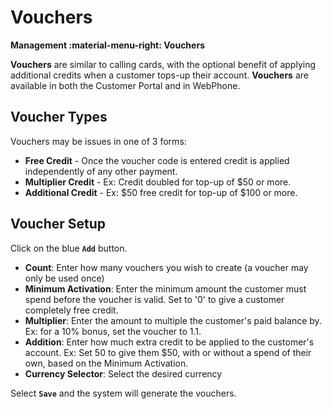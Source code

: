 # Vouchers
**Management :material-menu-right: Vouchers**

**Vouchers** are similar to calling cards, with the optional benefit of applying additional credits when a customer tops-up their account. **Vouchers** are available in both the Customer Portal and in WebPhone. 

## Voucher Types

Vouchers may be issues in one of 3 forms:

* **Free Credit** - Once the voucher code is entered credit is applied independently of any other payment.
* **Multiplier Credit** - Ex: Credit doubled for top-up of $50 or more.
* **Additional Credit** - Ex: $50 free credit for top-up of $100 or more.


## Voucher Setup
Click on the blue **`Add`** button.

* **Count**: Enter how many vouchers you wish to create (a voucher may only be used once)
* **Minimum Activation**: Enter the minimum amount the customer must spend before the voucher is valid. Set to '0' to give a customer completely free credit. 
* **Multiplier**: Enter the amount to multiple the customer's paid balance by. Ex: for a 10% bonus, set the voucher to 1.1.
* **Addition**: Enter how much extra credit to be applied to the customer's account. Ex: Set 50 to give them $50, with or without a spend of their own, based on the Minimum Activation.
* **Currency Selector**: Select the desired currency

Select **`Save`** and the system will generate the vouchers.


